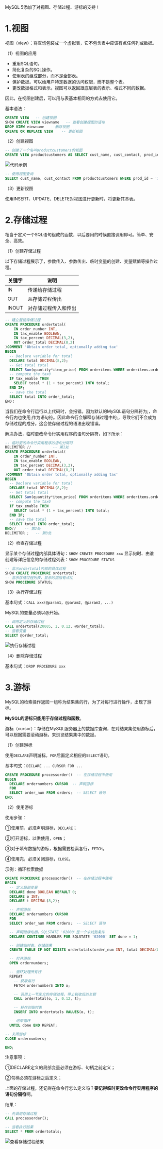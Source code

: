 
MySQL 5添加了对视图、存储过程、游标的支持！

# 1.视图

视图（view）：将查询包装成一个虚拟表，它不包含表中应该有点任何列或数据。

（1）视图的应用

- 重用SQL语句。
- 简化复杂的SQL操作。
- 使用表的组成部分，而不是全部表。
- 保护数据。可以给用户特定数据的访问权限，而不是整个表。
- 更改数据格式和表示。视图可以返回跟底层表的表示、格式不同的数据。

因此，在视图创建后，可以用与表基本相同的方式去使用它。

基本语法：

```sql
CREATE VIEW   -- 创建视图
SHOW CREATE VIEW viewname   -- 查看创建视图的语句
DROP VIEW viewname   --删除视图
CREATE OR REPLACE VIEW    -- 更新视图
```

（2）创建视图

```sql
-- 创建了一个名叫productcustomers的视图
CREATE VIEW productcustomers AS SELECT cust_name, cust_contact, prod_id FROM customers, orders, orderitems WHERE customers.cust_id = orders.cust_id AND orders.order_num = orderitems.order_num;
```

![代码示例](../assets/images/MySQL/9/1.png)

```sql
-- 使用视图查询
SELECT cust_name, cust_contact FROM productcustomers WHERE prod_id = '1';
```

（3）更新视图

使用INSERT、UPDATE、DELETE对视图进行更新时，将更新其基表。

# 2.存储过程

相当于定义一个SQL语句组成的函数，以后要用的时候直接调用即可。简单、安全、高效。

（1）创建存储过程

以下存储过程展示了，参数传入、参数传出、临时变量的创建、变量赋值等操作过程。

|关键字|说明|
|-----|----|
|IN|传递给存储过程|
|OUT|从存储过程传出|
|INOUT|对存储过程传入和传出|

```sql
-- 建立智能存储过程
CREATE PROCEDURE ordertotal(
    IN order_number INT,
    IN tax_enable BOOLEAN,
    IN tax_percent DECIMAL(3,2),
    OUT order_total DECIMAL(8,2)
)COMMENT 'Obtain order total, optionally adding tax'
BEGIN
  -- Declare variable for total
  DECLARE total DECIMAL(8,2);
  -- Get total total
  SELECT Sum(quantity*item_price) FROM orderitems WHERE orderitems.order_num = order_number INTO total;
  -- compute the tax0
  IF tax_enable THEN
    SELECT total * (1 + tax_percent) INTO total;
  END IF;
  -- save the total
  SELECT total INTO order_total;
END；
```

当我们在命令行运行以上代码时，会报错。因为默认的MySQL语句分隔符为;，命令行内也使用;作为语句符。因此命令行会解释存储过程中的;，导致它们不会成为存储过程的成分，这会使存储过程的语法出现错误。

解决办法，临时更改命令行实用程序的语句分隔符，如下所示：

```sql
-- 临时更改命令行实用程序的语句分隔符
DELIMITER //          -- 第1处
CREATE PROCEDURE ordertotal(
    IN order_number INT,
    IN tax_enable BOOLEAN,
    IN tax_percent DECIMAL(3,2),
    OUT order_total DECIMAL(8,2)
)COMMENT 'Obtain order total, optionally adding tax'
BEGIN
  -- Declare variable for total
  DECLARE total DECIMAL(8,2);
  -- Get total total
  SELECT Sum(quantity*item_price) FROM orderitems WHERE orderitems.order_num = order_number INTO total;
  -- compute the tax0
  IF tax_enable THEN
    SELECT total * (1 + tax_percent) INTO total;
  END IF;
  -- save the total
  SELECT total INTO order_total;
END//    -- 第2处
DELIMITER ;   -- 第3处
```

（2）检查存储过程

显示某个存储过程内部具体语句：```SHOW CREATE PROCEDURE xxx```
显示何时、由谁创建等详细信息的存储过程列表：```SHOW PROCEDURE STATUS```

```sql
-- 显示ordertotal内部的具体过程
SHOW CREATE PROCEDURE ordertotal;
-- 显示存储过程列表，显示的排版有点乱
SHOW PROCEDURE STATUS;
```

（3）执行存储过程

基本句式：```CALL xxx(@param1, @param2, @param3, ...)```

MySQL的变量必须以@开始。

```sql
-- 调用定义的存储过程
CALL ordertotal(20005, 1, 0.12, @order_total);
-- 查看变量
SELECT @order_total;
```

![执行存储过程](../assets/images/MySQL/9/2.png)

（4）删除存储过程

基本句式：```DROP PROCEDURE xxx```

# 3.游标

MySQL的检索操作返回一组称为结果集的行，为了对每行进行操作，出现了游标。

**MySQL的游标只能用于存储过程和函数**。

游标（cursor）：存储在MySQL服务器上的数据库查询，在对结果集使用游标后，可以根据需要滚动游标，来浏览结果集中的数据。

（1）创建游标

使用```DECLARE```声明游标，```FOR```后面定义相应的```SELECT```语句。

基本句式：```DECLARE ... CURSOR FOR ...```

```sql
CREATE PROCEDURE processorder()  -- 在存储过程中使用
BEGIN
  DECLARE ordernumbers CURSOR  -- 声明游标
  FOR
  SELECT order_num FROM orders;  -- SELECT 语句
END; 
```

（2）使用游标

使用步骤：

①使用前，必须声明游标，```DECLARE```；

②打开游标，以供使用，```OPEN```；

③对于填有数据的游标，根据需要检索各行，```FETCH```。

④使用完，必须关闭游标，```CLOSE```。

示例：循环检索数据

```sql
CREATE PROCEDURE processorder()  -- 在存储过程中使用
BEGIN
  -- 定义局部变量
  DECLARE done BOOLEAN DEFAULT 0;
  DECLARE o INT;
  DECLARE t DECIMAL(8,2);

  -- 声明游标
  DECLARE ordernumbers CURSOR  
  FOR
  SELECT order_num FROM orders;  -- SELECT 语句

  -- 声明继续句柄，SQLSTATE '02000'是一个未找到条件
  DECLARE CONTINUE HANDLER FOR SQLSTATE '02000' SET done = 1;

  -- 创建临时表，存储结果
  CREATE TABLE IF NOT EXISTS ordertotals(order_num INT, total DECIMAL(8,2));

  -- 打开游标
  OPEN ordernumbers;

  -- 循环处理所有行
  REPEAT
    -- 获取每行
    FETCH ordernumberS INTO o;

    -- 调用上一节定义的存储过程，带上税收后的总额
    CALL ordertotal(o, 1, 0.12, t);

    -- 转存到临时表
    INSERT INTO ordertotals VALUES(o, t);

  -- 结束循环
  UNTIL done END REPEAT;

-- 关闭游标
CLOSE ordernumbers;

END; 
```

注意事项：

①DECLARE定义的局部变量必须在游标、句柄之前定义；

②句柄必须在游标之后定义；

上面的存储过程，还记得在命令行怎么定义吗？**要记得临时更改命令行实用程序的语句分隔符**啊。

结果：

```sql
-- 先调用存储过程
CALL processorder();

-- 查看执行结果
SELECT * FROM ordertotals;
```

![查看存储过程结果](../assets/images/MySQL/9/3.png)
